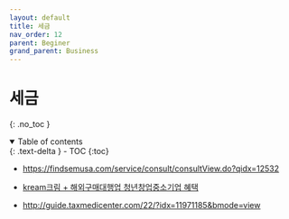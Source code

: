 ```yaml
---
layout: default
title: 세금
nav_order: 12
parent: Beginer
grand_parent: Business
---
```


# 세금
{: .no_toc }

<details open markdown="block">
  <summary>
    Table of contents
  </summary>
  {: .text-delta }
- TOC
{:toc}
</details>
<!------------------------------------ STEP ------------------------------------>




* https://findsemusa.com/service/consult/consultView.do?qidx=12532
* [kream크림 + 해외구매대행업 청년창업중소기업 혜택](https://www.findsemusa.com/service/consult/consultView.do?qidx=12922)

* http://guide.taxmedicenter.com/22/?idx=11971185&bmode=view